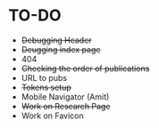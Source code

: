 # TO-DO
- ~~Debugging Header~~
- ~~Deugging index page~~
- 404
- ~~Checking the order of publications~~
- URL to pubs
- ~~Tokens setup~~
- Mobile Navigator (Amit)
- ~~Work on Research Page~~
- Work on Favicon
